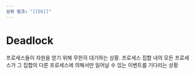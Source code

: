 ```yaml
---
상위 링크: "[[OS]]"
---
```

# Deadlock

프로세스들이 자원을 얻기 위해 무한히 대기하는 상황. 프로세스 집합 내의 모든 프로세스가 그 집합의 다른 프로세스에 의해서만 일어날 수 있는 이벤트를 기다리는 상황